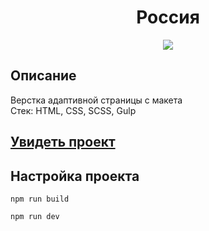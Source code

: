 <h1 align="center">Россия</h1>
<p align="center">
  <img src="https://img.shields.io/badge/made%20by-opv1-blue.svg">
</p>

## Описание

Верстка адаптивной страницы с макета  
Стек: HTML, CSS, SCSS, Gulp

## [Увидеть проект](https://opv1.github.io/yp-course-2/)

## Настройка проекта

```
npm run build
```

```
npm run dev
```
